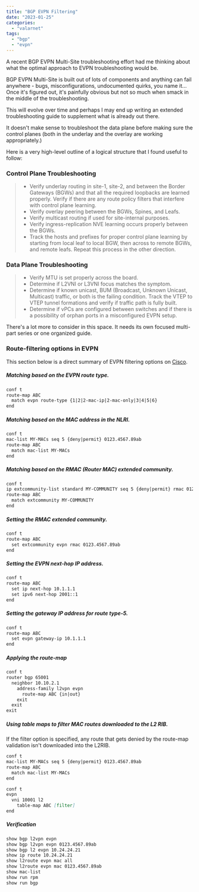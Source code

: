 ```yaml
---
title: "BGP EVPN Filtering"
date: "2023-01-25"
categories: 
  - "valarnet"
tags: 
  - "bgp"
  - "evpn"
---
```


A recent BGP EVPN Multi-Site troubleshooting effort had me thinking about what the optimal approach to EVPN troubleshooting would be. 

BGP EVPN Multi-Site is built out of lots of components and anything can fail anywhere - bugs, misconfigurations, undocumented quirks, you name it... Once it's figured out, it's painfully obvious but not so much when smack in the middle of the troubleshooting.

This will evolve over time and perhaps I may end up writing an extended troubleshooting guide to supplement what is already out there. 

It doesn't make sense to troubleshoot the data plane before making sure the control planes (both in the underlay and the overlay are working appropriately.)

Here is a very high-level outline of a logical structure that I found useful to follow:

### Control Plane Troubleshooting
> - Verify underlay routing in site-1, site-2, and between the Border Gateways (BGWs) and that all the required loopbacks are learned properly. Verify if there are any route policy filters that interfere with control plane learning.
> - Verify overlay peering between the BGWs, Spines, and Leafs.
> - Verify multicast routing if used for site-internal purposes. 
> - Verify ingress-replication NVE learning occurs properly between the BGWs.
> - Track the hosts and prefixes for proper control plane learning by starting from local leaf to local BGW, then across to remote BGWs, and remote leafs. Repeat this process in the other direction.

### Data Plane Troubleshooting
> - Verify MTU is set properly across the board.
> - Determine if L2VNI or L3VNI focus matches the symptom.
> - Determine if known unicast, BUM (Broadcast, Unknown Unicast, Multicast) traffic, or both is the failing condition. Track the VTEP to VTEP tunnel formations and verify if traffic path is fully built.
> - Determine if vPCs are configured between switches and if there is a possibility of orphan ports in a misconfigured EVPN setup.

There's a lot more to consider in this space. It needs its own focused multi-part series or one organized guide.

### Route-filtering options in EVPN

This section below is a direct summary of EVPN filtering options on [Cisco](https://www.cisco.com/c/en/us/td/docs/dcn/nx-os/nexus9000/102x/configuration/vxlan/cisco-nexus-9000-series-nx-os-vxlan-configuration-guide-release-102x/m_configuring_bgp_evpn_filtering.html).

##### Matching based on the EVPN route type.
	
```md
conf t
route-map ABC
  match evpn route-type {1|2|2-mac-ip|2-mac-only|3|4|5|6}
end
```

##### Matching based on the MAC address in the NLRI.

```md
conf t
mac-list MY-MACs seq 5 {deny|permit} 0123.4567.89ab
route-map ABC
  match mac-list MY-MACs
end
```

##### Matching based on the RMAC (Router MAC) extended community.

```md
conf t
ip extcommunity-list standard MY-COMMUNITY seq 5 {deny|permit} rmac 0123.4567.89ab
route-map ABC
  match extcommunity MY-COMMUNITY
end
```

##### Setting the RMAC extended community.

```md
conf t
route-map ABC
  set extcommunity evpn rmac 0123.4567.89ab
end
```

##### Setting the EVPN next-hop IP address.

```md
conf t
route-map ABC
  set ip next-hop 10.1.1.1
  set ipv6 next-hop 2001::1
end
```

##### Setting the gateway IP address for route type-5.

```md
conf t
route-map ABC
  set evpn gateway-ip 10.1.1.1
end
```

##### Applying the route-map

```md
conf t
router bgp 65001
  neighbor 10.10.2.1
    address-family l2vpn evpn
      route-map ABC {in|out}
    exit
  exit
exit
```

##### Using table maps to filter MAC routes downloaded to the L2 RIB.

If the filter option is specified, any route that gets denied by the route-map validation isn't downloaded into the L2RIB.
```md
conf t
mac-list MY-MACs seq 5 {deny|permit} 0123.4567.89ab
route-map ABC
  match mac-list MY-MACs
end

conf t
evpn
  vni 10001 l2
    table-map ABC [filter]
end
```

##### Verification

```md
show bgp l2vpn evpn
show bgp l2vpn evpn 0123.4567.89ab
show bgp l2 evpn 10.24.24.21
show ip route 10.24.24.21
show l2route evpn mac all
show l2route evpn mac 0123.4567.89ab
show mac-list
show run rpm
show run bgp
```
